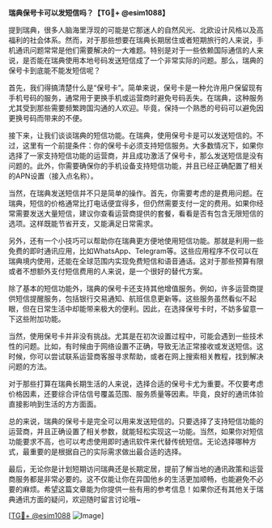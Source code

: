 **瑞典保号卡可以发短信吗？【TG💪+ @esim1088】**

提到瑞典，很多人脑海里浮现的可能是它那迷人的自然风光、北欧设计风格以及高福利的社会体系。然而，对于那些想要在瑞典长期居住或者短期旅行的人来说，手机通讯问题常常是他们需要解决的一大难题。特别是对于一些依赖国际通信的人来说，是否能在瑞典使用本地号码发送短信成了一个非常实际的问题。那么，瑞典的保号卡到底能不能发短信呢？

首先，我们得搞清楚什么是“保号卡”。简单来说，保号卡是一种允许用户保留现有手机号码的服务，通常用于更换手机或运营商时避免号码丢失。在瑞典，这种服务尤其受到那些需要频繁跨国沟通的人欢迎。毕竟，保持一个熟悉的号码可以避免因更换号码而带来的不便。

接下来，让我们谈谈瑞典的短信功能。在瑞典，使用保号卡是可以发送短信的。不过，这里有一个前提条件：你的保号卡必须支持短信服务。大多数情况下，如果你选择了一家支持短信功能的运营商，并且成功激活了保号卡，那么发送短信是没有问题的。此外，你需要确保你的手机设备支持短信功能，并且已经正确配置了相关的APN设置（接入点名称）。

当然，在瑞典发送短信并不只是简单的操作。首先，你需要考虑的是费用问题。在瑞典，短信的价格通常比打电话便宜得多，但仍然需要支付一定的费用。如果你经常需要发送大量短信，建议你查看运营商提供的套餐，看看是否有包含无限短信的选项。这样既能节省开支，又能满足日常需求。

另外，还有一个小技巧可以帮助你在瑞典更方便地使用短信功能。那就是利用一些免费的即时通讯应用，比如WhatsApp、Telegram等。这些应用程序不仅可以在瑞典境内使用，还能在全球范围内实现免费短信和语音通话。这对于那些预算有限或者不想额外支付短信费用的人来说，是一个很好的替代方案。

除了基本的短信功能外，瑞典的保号卡还支持其他增值服务。例如，许多运营商提供短信提醒服务，包括银行交易通知、航班信息更新等。这些服务虽然看似不起眼，但在日常生活中却能带来极大的便利。因此，在选择保号卡时，不妨多留意一下这些附加功能。

当然，使用保号卡并非没有挑战。尤其是在初次设置过程中，可能会遇到一些技术性的问题。比如，有时候由于网络设置不正确，导致无法正常接收或发送短信。这时候，你可以尝试联系运营商客服寻求帮助，或者在网上搜索相关教程，找到解决问题的方法。

对于那些打算在瑞典长期生活的人来说，选择合适的保号卡尤为重要。不仅要考虑价格因素，还要综合评估信号覆盖范围、服务质量等因素。毕竟，良好的通讯体验直接影响到生活的方方面面。

总的来说，瑞典的保号卡是完全可以用来发送短信的。只要选择了支持短信功能的运营商，并且正确设置了相关参数，就能轻松实现这一功能。当然，如果你对短信功能要求不高，也可以考虑使用即时通讯软件来代替传统短信。无论选择哪种方式，最重要的是根据自己的实际需求做出最合适的选择。

最后，无论你是计划短期访问瑞典还是长期定居，提前了解当地的通讯政策和运营商服务都是非常必要的。这不仅能让你在异国他乡的生活更加顺畅，也能避免不必要的麻烦。希望这篇文章能为你提供一些有用的参考信息！如果你还有其他关于瑞典通讯方面的疑问，欢迎随时留言讨论哦~

[[TG💪+ @esim1088](https://t.me/s/esim1088) ![Image](https://i.postimg.cc/4NQfJmqS/Snipaste-2025-05-13-00-14-12.png)]